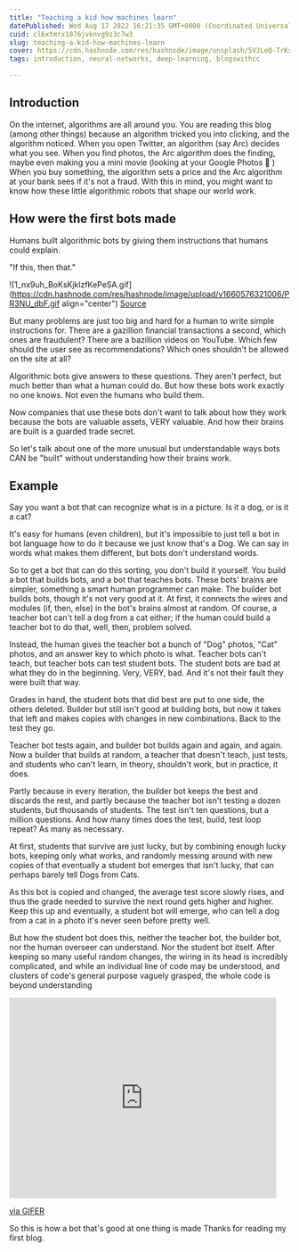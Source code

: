 ```yaml
---
title: "Teaching a kid how machines learn"
datePublished: Wed Aug 17 2022 16:21:35 GMT+0000 (Coordinated Universal Time)
cuid: cl6xtmrx1076jvknvg9z3c7w3
slug: teaching-a-kid-how-machines-learn
cover: https://cdn.hashnode.com/res/hashnode/image/unsplash/5VJLeQ-TrKs/upload/v1660636209935/A6lHCZtsQV.jpeg
tags: introduction, neural-networks, deep-learning, blogswithcc

---
```


## Introduction
On the internet,  algorithms are all around you. You are reading this blog (among other things) because an algorithm tricked you into clicking, and the algorithm noticed. When you open Twitter, an algorithm (say Arc) decides what you see. When you find photos, the Arc algorithm does the finding, maybe even making you a mini movie (looking at your Google Photos 👀 )
When you buy something, the algorithm sets a price and the Arc algorithm at your bank sees if it's not a fraud. With this in mind, you might want to know how these little algorithmic robots that shape our world work.

## How were the first bots made
Humans built algorithmic bots by giving them instructions that humans could explain.

"If this, then that."

![1_nx9uh_BoKsKjklzfKePeSA.gif](https://cdn.hashnode.com/res/hashnode/image/upload/v1660576321006/PR3NU_dbF.gif align="center")
<a href="https://uxdesign.cc/monsieur-b%C3%A9zier-and-his-elegant-curves-52769cca1490"> Source </a>

But many problems are just too big and hard for a human to write simple instructions for. There are a gazillion financial transactions a second, which ones are fraudulent? There are a bazillion videos on YouTube. Which few should the user see as recommendations? Which ones shouldn't be allowed on the site at all?

Algorithmic bots give answers to these questions. They aren't perfect, but much better than what a human could do. But how these bots work exactly no one knows. Not even the humans who build them.

Now companies that use these bots don't want to talk about how they work because the bots are valuable assets, VERY valuable. And how their brains are built is a guarded trade secret.

So let's talk about one of the more unusual but understandable ways bots CAN be "built" without understanding how their brains work.

## Example

Say you want a bot that can recognize what is in a picture. Is it a dog, or is it a cat?

It's easy for humans (even children), but it's impossible to just tell a bot in bot language how to do it because we just know that's a Dog. We can say in words what makes them different, but bots don't understand words.

So to get a bot that can do this sorting, you don't build it yourself. You build a bot that builds bots, and a bot that teaches bots. These bots' brains are simpler, something a smart human programmer can make. The builder bot builds bots, though it's not very good at it. At first, it connects the wires and modules (if, then, else) in the bot's brains almost at random. Of course, a teacher bot can't tell a dog from a cat either; if the human could build a teacher bot to do that, well, then, problem solved.

Instead, the human gives the teacher bot a bunch of "Dog" photos, "Cat" photos, and an answer key to which photo is what. Teacher bots can't teach, but teacher bots can test student bots.
The student bots are bad at what they do in the beginning. Very, VERY, bad. And it's not their fault they were built that way.

Grades in hand, the student bots that did best are put to one side, the others deleted. Builder but still isn't good at building bots, but now it takes that left and makes copies with changes in new combinations. Back to the test they go.

Teacher bot tests again, and builder bot builds again and again, and again. Now a builder that builds at random, a teacher that doesn't teach, just tests, and students who can't learn, in theory, shouldn't work, but in practice, it does.

Partly because in every iteration, the builder bot keeps the best and discards the rest, and partly because the teacher bot isn't testing a dozen students, but thousands of students. The test isn't ten questions, but a million questions. And how many times does the test, build, test loop repeat? As many as necessary.

At first, students that survive are just lucky, but by combining enough lucky bots, keeping only what works, and randomly messing around with new copies of that eventually a student bot emerges that isn't lucky, that can perhaps barely tell Dogs from Cats.

As this bot is copied and changed, the average test score slowly rises, and thus the grade needed to survive the next round gets higher and higher. Keep this up and eventually, a student bot will emerge, who can tell a dog from a cat in a photo it's never seen before pretty well.

But how the student bot does this, neither the teacher bot, the builder bot, nor the human overseer can understand. Nor the student bot itself. After keeping so many useful random changes, the wiring in its head is incredibly complicated, and while an individual line of code may be understood, and clusters of code's general purpose vaguely grasped, the whole code is beyond understanding


<iframe src="https://gifer.com/embed/7Vp" width=480 height=360 frameBorder="0" allowFullScreen></iframe><p><a href="https://gifer.com">via GIFER</a></p>

So this is how a bot that's good at one thing is made
Thanks for reading my first blog.